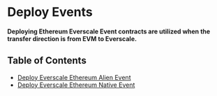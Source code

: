 # Deploy Events

**Deploying Ethereum Everscale Event contracts are utilized when the transfer direction is from EVM to Everscale.**

## Table of Contents

- [Deploy Everscale Ethereum Alien Event](./deployAlienEvent.md)
- [Deploy Everscale Ethereum Native Event](./deployNativeEvent.md)
